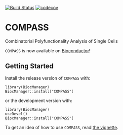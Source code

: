[![Build Status](https://travis-ci.org/RGLab/COMPASS.png?branch=trunk)](https://travis-ci.org/RGLab/COMPASS)
[![codecov](https://codecov.io/gh/RGLab/COMPASS/branch/trunk/graph/badge.svg)](https://codecov.io/gh/RGLab/COMPASS)

COMPASS
=======

Combinatorial Polyfunctionality Analysis of Single Cells

`COMPASS` is now available on 
[Bioconductor](http://www.bioconductor.org/packages/devel/bioc/html/COMPASS.html)!

Getting Started
---------------

Install the release version of `COMPASS` with:

    library(BiocManager)
    BiocManager::install("COMPASS")

or the development version with:

    library(BiocManager)
    useDevel()
    BiocManager::install("COMPASS")

To get an idea of how to use `COMPASS`, read 
[the vignette](http://www.bioconductor.org/packages/devel/bioc/vignettes/COMPASS/inst/doc/COMPASS.html).
